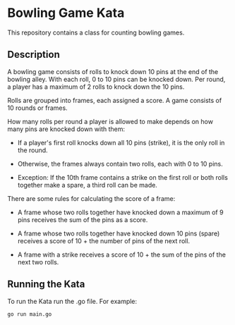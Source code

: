 # Bowling Game Kata

This repository contains a class for counting bowling games.

## Description

A bowling game consists of rolls to knock down 10 pins at the end of the bowling alley. With each roll, 0 to 10 pins can be knocked down. Per round, a player has a maximum of 2 rolls to knock down the 10 pins.

Rolls are grouped into frames, each assigned a score. A game consists of 10 rounds or frames.

How many rolls per round a player is allowed to make depends on how many pins are knocked down with them:

- If a player's first roll knocks down all 10 pins (strike), it is the only roll in the round.

- Otherwise, the frames always contain two rolls, each with 0 to 10 pins.

- Exception: If the 10th frame contains a strike on the first roll or both rolls together make a spare, a third roll can be made.

There are some rules for calculating the score of a frame:

- A frame whose two rolls together have knocked down a maximum of 9 pins receives the sum of the pins as a score.

- A frame whose two rolls together have knocked down 10 pins (spare) receives a score of 10 + the number of pins of the next roll.

- A frame with a strike receives a score of 10 + the sum of the pins of the next two rolls.

## Running the Kata

To run the Kata run the .go file. For example:

```bash
go run main.go
```